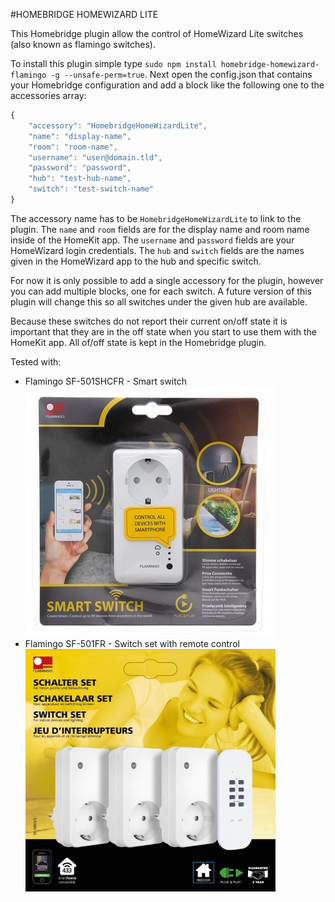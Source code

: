 #HOMEBRIDGE HOMEWIZARD LITE

This Homebridge plugin allow the control of HomeWizard Lite switches (also known as flamingo switches).

To install this plugin simple type `sudo npm install homebridge-homewizard-flamingo -g --unsafe-perm=true`.
Next open the config.json that contains your Homebridge configuration and add a block like the following one to the accessories array:

```javascript
{
    "accessory": "HomebridgeHomeWizardLite",
    "name": "display-name",
    "room": "room-name",
    "username": "user@domain.tld",
    "password": "password",
    "hub": "test-hub-name",
    "switch": "test-switch-name"
}
```

The accessory name has to be `HomebridgeHomeWizardLite` to link to the plugin.
The `name` and `room` fields are for the display name and room name inside of the HomeKit app.
The `username` and `password` fields are your HomeWizard login credentials.
The `hub` and `switch` fields are the names given in the HomeWizard app to the hub and specific switch.

For now it is only possible to add a single accessory for the plugin, however you can add multiple blocks, one for each switch.
A future version of this plugin will change this so all switches under the given hub are available.

Because these switches do not report their current on/off state it is important that they are in the off state when you start to use them with the HomeKit app.
All of/off state is kept in the Homebridge plugin.

Tested with:

- Flamingo SF-501SHCFR - Smart switch
  <br/>![Smart switch](resources/img/smart-switch.jpg?raw=true "Smart switch")
- Flamingo SF-501FR - Switch set with remote control
  <br/>![Switch set](resources/img/switch-set.jpg?raw=true "Switch set")
